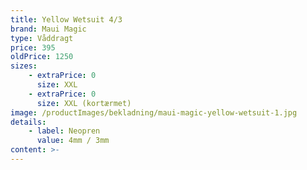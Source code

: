 ```yaml
---
title: Yellow Wetsuit 4/3
brand: Maui Magic
type: Våddragt
price: 395
oldPrice: 1250
sizes:
    - extraPrice: 0
      size: XXL
    - extraPrice: 0
      size: XXL (kortærmet)
image: /productImages/bekladning/maui-magic-yellow-wetsuit-1.jpg
details:
    - label: Neopren
      value: 4mm / 3mm
content: >-
---
```

